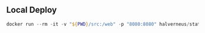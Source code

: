 ## Local Deploy

```powershell
docker run --rm -it -v "${PWD}/src:/web" -p "8080:8080" halverneus/static-file-server:v1.5.0
```